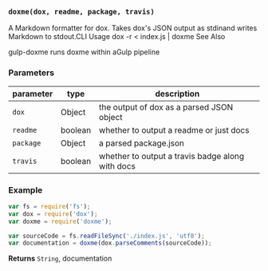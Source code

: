 
### `doxme(dox, readme, package, travis)`

A Markdown formatter for dox. Takes dox&#39;s JSON output as stdinand writes Markdown to stdout.CLI Usage
dox -r &lt; index.js | doxme
See Also

gulp-doxme runs doxme within aGulp pipeline



### Parameters

| parameter | type    | description                                      |
| --------- | ------- | ------------------------------------------------ |
| `dox`     | Object  | the output of dox as a parsed JSON object        |
| `readme`  | boolean | whether to output a readme or just docs          |
| `package` | Object  | a parsed package.json                            |
| `travis`  | boolean | whether to output a travis badge along with docs |


### Example

```js
var fs = require('fs');
var dox = require('dox');
var doxme = require('doxme');

var sourceCode = fs.readFileSync('./index.js', 'utf8');
var documentation = doxme(dox.parseComments(sourceCode));
```


**Returns** `String`, documentation

